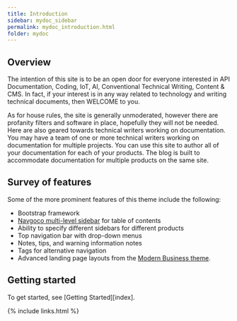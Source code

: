 ```yaml
---
title: Introduction
sidebar: mydoc_sidebar
permalink: mydoc_introduction.html
folder: mydoc
---
```


## Overview

The intention of this site is to be an open door for everyone interested in API Documentation, Coding, IoT, AI, Conventional Technical Writing, Content & CMS. In fact, if your interest is in any way related to technology and writing technical documents, then WELCOME to you.

As for house rules, the site is generally unmoderated, however there are profanity filters and software in place, hopefully they will not be needed. Here are also geared towards technical writers working on documentation. You may have a team of one or more technical writers working on documentation for multiple projects. You can use this site to author all of your documentation for each of your products. The blog is built to accommodate documentation for multiple products on the same site.

## Survey of features

Some of the more prominent features of this theme include the following:

* Bootstrap framework
* [Navgoco multi-level sidebar](http://www.komposta.net/article/navgoco) for table of contents
* Ability to specify different sidebars for different products
* Top navigation bar with drop-down menus
* Notes, tips, and warning information notes
* Tags for alternative navigation
* Advanced landing page layouts from the [Modern Business theme](http://startbootstrap.com/template-overviews/modern-business/).

## Getting started

To get started, see [Getting Started][index].

{% include links.html %}
